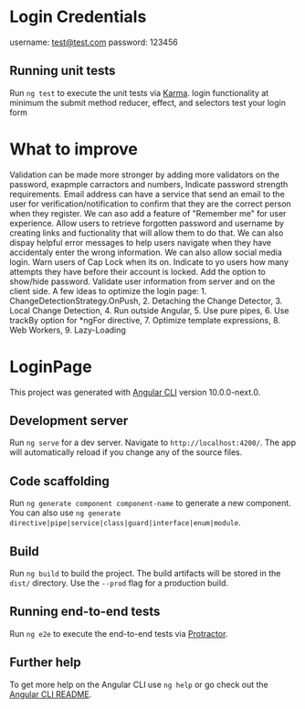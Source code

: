 
# Login Credentials
username: test@test.com
password: 123456

## Running unit tests

Run `ng test` to execute the unit tests via [Karma](https://karma-runner.github.io).
login functionality at minimum the submit method
reducer, effect, and selectors
test your login form

# What to improve
Validation can be made more stronger by adding more validators on the password, exapmple carractors and numbers, Indicate password strength requirements. Email address can have a service that send an email to the user for verification/notification to confirm that they are the correct person when they register. We can aso add a feature of "Remember me" for user experience. Allow users to retrieve forgotten password and username by creating links and fuctionality that will allow them to do that. We can also dispay helpful error messages to help users navigate when they have accidentaly enter the wrong information. We can also allow social media login. Warn users of Cap Lock when its on. Indicate to yo users how many attempts they have before their account is locked. Add the option to show/hide password. Validate user information from server and on the client side. A few ideas to optimize the login page: 1. ChangeDetectionStrategy.OnPush, 2. Detaching the Change Detector, 3. Local Change Detection, 4. Run outside Angular, 5. Use pure pipes, 6. Use trackBy option for *ngFor directive, 7. Optimize template expressions, 8. Web Workers, 9. Lazy-Loading

# LoginPage

This project was generated with [Angular CLI](https://github.com/angular/angular-cli) version 10.0.0-next.0.

## Development server

Run `ng serve` for a dev server. Navigate to `http://localhost:4200/`. The app will automatically reload if you change any of the source files.

## Code scaffolding

Run `ng generate component component-name` to generate a new component. You can also use `ng generate directive|pipe|service|class|guard|interface|enum|module`.

## Build

Run `ng build` to build the project. The build artifacts will be stored in the `dist/` directory. Use the `--prod` flag for a production build.


## Running end-to-end tests

Run `ng e2e` to execute the end-to-end tests via [Protractor](http://www.protractortest.org/).

## Further help

To get more help on the Angular CLI use `ng help` or go check out the [Angular CLI README](https://github.com/angular/angular-cli/blob/master/README.md).
